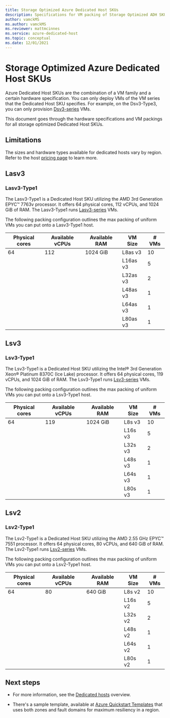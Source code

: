 ```yaml
---
title: Storage Optimized Azure Dedicated Host SKUs
description: Specifications for VM packing of Storage Optimized ADH SKUs.
author: vamckMS
ms.author: vamckMS
ms.reviewer: mattmcinnes
ms.service: azure-dedicated-host
ms.topic: conceptual
ms.date: 12/01/2021
---
```


# Storage Optimized Azure Dedicated Host SKUs
Azure Dedicated Host SKUs are the combination of a VM family and a certain hardware specification. You can only deploy VMs of the VM series that the Dedicated Host SKU specifies. For example, on the Dsv3-Type3, you can only provision [Dsv3-series](dv3-dsv3-series.md#dsv3-series) VMs. 

This document goes through the hardware specifications and VM packings for all storage optimized Dedicated Host SKUs.

## Limitations

The sizes and hardware types available for dedicated hosts vary by region. Refer to the host [pricing page](https://aka.ms/ADHPricing) to learn more.

## Lasv3
### Lasv3-Type1

The Lasv3-Type1 is a Dedicated Host SKU utilizing the AMD 3rd Generation EPYC™ 7763v processor. It offers 64 physical cores, 112 vCPUs, and 1024 GiB of RAM. The Lasv3-Type1 runs [Lasv3-series](lasv3-series.md) VMs.

The following packing configuration outlines the max packing of uniform VMs you can put onto a Lasv3-Type1 host.

| Physical cores | Available vCPUs | Available RAM | VM Size  | # VMs |
|----------------|-----------------|---------------|----------|-------|
| 64             | 112             | 1024 GiB      | L8as v3  | 10    |
|                |                 |               | L16as v3 | 5     |
|                |                 |               | L32as v3 | 2     |
|                |                 |               | L48as v3 | 1     |
|                |                 |               | L64as v3 | 1     |
|                |                 |               | L80as v3 | 1     |

## Lsv3
### Lsv3-Type1

The Lsv3-Type1 is a Dedicated Host SKU utilizing the Intel® 3rd Generation Xeon® Platinum 8370C (Ice Lake) processor. It offers 64 physical cores, 119 vCPUs, and 1024 GiB of RAM. The Lsv3-Type1 runs [Lsv3-series](lsv3-series.md) VMs.

The following packing configuration outlines the max packing of uniform VMs you can put onto a Lsv3-Type1 host.

| Physical cores | Available vCPUs | Available RAM | VM Size | # VMs |
|----------------|-----------------|---------------|---------|-------|
| 64             | 119             | 1024 GiB      | L8s v3  | 10    |
|                |                 |               | L16s v3 | 5     |
|                |                 |               | L32s v3 | 2     |
|                |                 |               | L48s v3 | 1     |
|                |                 |               | L64s v3 | 1     |
|                |                 |               | L80s v3 | 1     |

## Lsv2
### Lsv2-Type1

The Lsv2-Type1 is a Dedicated Host SKU utilizing the AMD 2.55 GHz EPYC™ 7551 processor. It offers 64 physical cores, 80 vCPUs, and 640 GiB of RAM. The Lsv2-Type1 runs [Lsv2-series](lsv2-series.md) VMs.

The following packing configuration outlines the max packing of uniform VMs you can put onto a Lsv2-Type1 host.

| Physical cores | Available vCPUs | Available RAM | VM Size | # VMs |
|----------------|-----------------|---------------|---------|-------|
| 64             | 80              | 640 GiB       | L8s v2  | 10    |
|                |                 |               | L16s v2 | 5     |
|                |                 |               | L32s v2 | 2     |
|                |                 |               | L48s v2 | 1     |
|                |                 |               | L64s v2 | 1     |
|                |                 |               | L80s v2 | 1     |

## Next steps

- For more information, see the [Dedicated hosts](dedicated-hosts.md) overview.

- There's a sample template, available at [Azure Quickstart Templates](https://github.com/Azure/azure-quickstart-templates/blob/master/quickstarts/microsoft.compute/vm-dedicated-hosts/README.md) that uses both zones and fault domains for maximum resiliency in a region.
